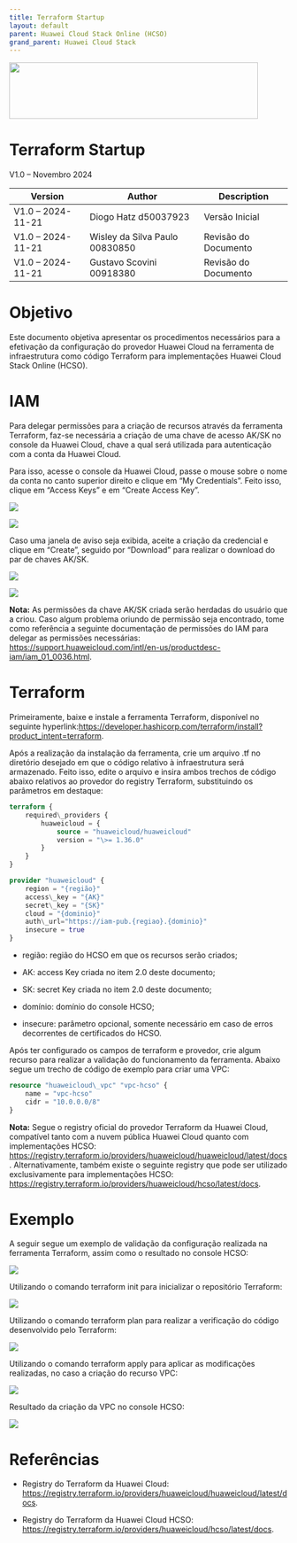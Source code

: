 ```yaml
---
title: Terraform Startup
layout: default
parent: Huawei Cloud Stack Online (HCSO)
grand_parent: Huawei Cloud Stack
---
```

<img width="450px" height="102px" src="https://console-static.huaweicloud.com/static/authui/20210202115135/public/custom/images/logo-en.svg">

# Terraform Startup

V1.0 – Novembro 2024

| **Version**       | **Author**                     | **Description**      |
| ----------------- | ------------------------------ | -------------------- |
| V1.0 – 2024-11-21 | Diogo Hatz d50037923           | Versão Inicial       |
| V1.0 – 2024-11-21 | Wisley da Silva Paulo 00830850 | Revisão do Documento |
| V1.0 – 2024-11-21 | Gustavo Scovini 00918380       | Revisão do Documento |

# Objetivo

Este documento objetiva apresentar os procedimentos necessários para a
efetivação da configuração do provedor Huawei Cloud na ferramenta de
infraestrutura como código Terraform para implementações Huawei Cloud
Stack Online (HCSO).

# IAM

Para delegar permissões para a criação de recursos através da ferramenta
Terraform, faz-se necessária a criação de uma chave de acesso AK/SK no
console da Huawei Cloud, chave a qual será utilizada para autenticação
com a conta da Huawei Cloud.

Para isso, acesse o console da Huawei Cloud, passe o mouse sobre o nome
da conta no canto superior direito e clique em “My Credentials”. Feito
isso, clique em “Access Keys” e em “Create Access Key”.

![](/huaweicloud-knowledge-base/assets/images/HCSO-Terraform/media/image3.png)

![](/huaweicloud-knowledge-base/assets/images/HCSO-Terraform/media/image4.png)

Caso uma janela de aviso seja exibida, aceite a criação da credencial e
clique em “Create”, seguido por “Download” para realizar o download do
par de chaves AK/SK.

![](/huaweicloud-knowledge-base/assets/images/HCSO-Terraform/media/image5.png)

![](/huaweicloud-knowledge-base/assets/images/HCSO-Terraform/media/image6.png)

**Nota:** As permissões da chave AK/SK criada serão herdadas do usuário
que a criou. Caso algum problema oriundo de permissão seja encontrado,
tome como referência a seguinte documentação de permissões do IAM para
delegar as permissões necessárias:
<https://support.huaweicloud.com/intl/en-us/productdesc-iam/iam_01_0036.html>.

# Terraform

Primeiramente, baixe e instale a ferramenta Terraform, disponível no
seguinte
hyperlink:<https://developer.hashicorp.com/terraform/install?product_intent=terraform>.

Após a realização da instalação da ferramenta, crie um arquivo .tf no
diretório desejado em que o código relativo à infraestrutura será
armazenado. Feito isso, edite o arquivo e insira ambos trechos de código
abaixo relativos ao provedor do registry Terraform, substituindo os
parâmetros em destaque:

```terraform
terraform {
    required\_providers {
        huaweicloud = {
            source = "huaweicloud/huaweicloud"
            version = "\>= 1.36.0"
        }
    }
} 

provider "huaweicloud" {
    region = "{região}"
    access\_key = "{AK}"
    secret\_key = "{SK}"
    cloud = "{dominio}"
    auth\_url="https://iam-pub.{regiao}.{dominio}"
    insecure = true
}
```

  - região: região do HCSO em que os recursos serão criados;

  - AK: access Key criada no item 2.0 deste documento;

  - SK: secret Key criada no item 2.0 deste documento;

  - domínio: domínio do console HCSO;

  - insecure: parâmetro opcional, somente necessário em caso de erros
    decorrentes de certificados do HCSO.

Após ter configurado os campos de terraform e provedor, crie algum
recurso para realizar a validação do funcionamento da ferramenta. Abaixo
segue um trecho de código de exemplo para criar uma VPC:

```terraform
resource "huaweicloud\_vpc" "vpc-hcso" {
    name = "vpc-hcso"
    cidr = "10.0.0.0/8"
}
```

**Nota:** Segue o registry oficial do provedor Terraform da Huawei
Cloud, compatível tanto com a nuvem pública Huawei Cloud quanto com
implementações HCSO:
<https://registry.terraform.io/providers/huaweicloud/huaweicloud/latest/docs>.
Alternativamente, também existe o seguinte registry que pode ser
utilizado exclusivamente para implementações HCSO:
<https://registry.terraform.io/providers/huaweicloud/hcso/latest/docs>.

# Exemplo

A seguir segue um exemplo de validação da configuração realizada na
ferramenta Terraform, assim como o resultado no console HCSO:

![](/huaweicloud-knowledge-base/assets/images/HCSO-Terraform/media/image7.png)

Utilizando o comando terraform init para inicializar o repositório
Terraform:

![](/huaweicloud-knowledge-base/assets/images/HCSO-Terraform/media/image8.png)

Utilizando o comando terraform plan para realizar a verificação do
código desenvolvido pelo Terraform:

![](/huaweicloud-knowledge-base/assets/images/HCSO-Terraform/media/image9.png)

Utilizando o comando terraform apply para aplicar as modificações
realizadas, no caso a criação do recurso VPC:

![](/huaweicloud-knowledge-base/assets/images/HCSO-Terraform/media/image10.png)

Resultado da criação da VPC no console HCSO:

![](/huaweicloud-knowledge-base/assets/images/HCSO-Terraform/media/image11.png)

# Referências

  - Registry do Terraform da Huawei Cloud:
    <https://registry.terraform.io/providers/huaweicloud/huaweicloud/latest/docs>.

  - Registry do Terraform da Huawei Cloud HCSO:
    <https://registry.terraform.io/providers/huaweicloud/hcso/latest/docs>.
